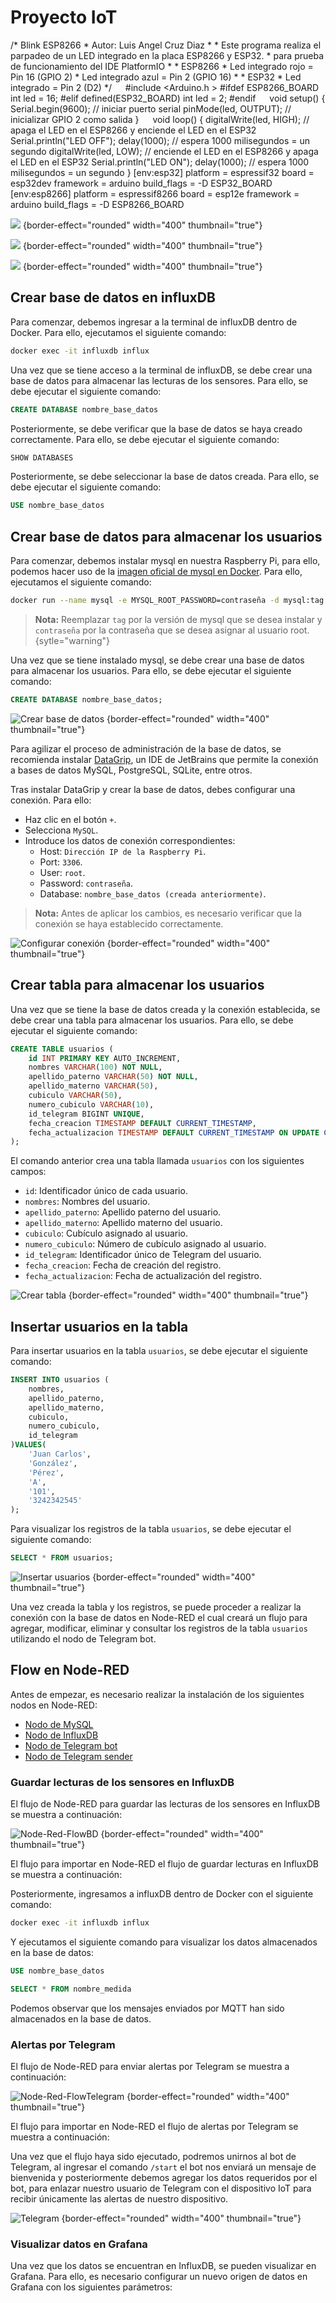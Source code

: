 # Proyecto IoT


<tabs>
    <tab title="main.cpp">
        <code-block lang="c++" collapsible="true" collapsed-title="Person">
        /*  Blink ESP8266
         *  Autor: Luis Angel Cruz Diaz
         *
         *  Este programa realiza el parpadeo de un LED integrado en la placa ESP8266 y ESP32.
         *  para prueba de funcionamiento del IDE PlatformIO
         *
         *  ESP8266
         *  Led integrado rojo = Pin 16 (GPIO 2)
         *  Led integrado azul = Pin 2 (GPIO 16)
         *
         *  ESP32
         *  Led integrado = Pin 2 (D2)
         */
        &emsp;
        #include &lt;Arduino.h &gt;
        #ifdef ESP8266_BOARD
            int led = 16;
        #elif defined(ESP32_BOARD)
            int led = 2;
        #endif
        &emsp;
        void setup() {
            Serial.begin(9600);     // iniciar puerto serial
            pinMode(led, OUTPUT);   // inicializar GPIO 2 como salida
        }
        &emsp;
        void loop() {
            digitalWrite(led, HIGH);    // apaga el LED en el ESP8266 y enciende el LED en el ESP32
            Serial.println(&quot;LED OFF&quot;);
            delay(1000);               // espera 1000 milisegundos = un segundo
            digitalWrite(led, LOW);     // enciende el LED en el ESP8266 y apaga el LED en el ESP32
            Serial.println(&quot;LED ON&quot;);
            delay(1000);               // espera 1000 milisegundos = un segundo
        }
        </code-block>
    </tab>
    <tab title="platformio.ini">
        <code-block lang="Plain Text">
            [env:esp32]
            platform = espressif32
            board = esp32dev
            framework = arduino
            build_flags = -D ESP32_BOARD
            &emsp;
            [env:esp8266]
            platform = espressif8266
            board = esp12e
            framework = arduino
            build_flags = -D ESP8266_BOARD
        </code-block>
    </tab>
</tabs>

![](proyecto_hostpot.png) {border-effect="rounded" width="400" thumbnail="true"}

![](proyecto_wifiManager.png) {border-effect="rounded" width="400" thumbnail="true"}

![](proyecto_credenciales.png) {border-effect="rounded" width="400" thumbnail="true"}


## Crear base de datos en influxDB

Para comenzar, debemos ingresar a la terminal de influxDB dentro de Docker. Para ello, ejecutamos el siguiente comando:

```bash
docker exec -it influxdb influx
```

Una vez que se tiene acceso a la terminal de influxDB, se debe crear una base de datos para almacenar las lecturas de los sensores. Para ello, se debe ejecutar el siguiente comando:

```sql
CREATE DATABASE nombre_base_datos
```
Posteriormente, se debe verificar que la base de datos se haya creado correctamente. Para ello, se debe ejecutar el siguiente comando:

```sql
SHOW DATABASES
```

Posteriormente, se debe seleccionar la base de datos creada. Para ello, se debe ejecutar el siguiente comando:

```sql
USE nombre_base_datos
```

## Crear base de datos para almacenar los usuarios

Para comenzar, debemos instalar mysql en nuestra Raspberry Pi, para ello, podemos hacer uso de la [imagen oficial de mysql en Docker](https://hub.docker.com/_/mysql). Para ello, ejecutamos el siguiente comando:

```bash 
docker run --name mysql -e MYSQL_ROOT_PASSWORD=contraseña -d mysql:tag
```

> **Nota:** Reemplazar `tag` por la versión de mysql que se desea instalar y `contraseña` por la contraseña que se desea asignar al usuario root.
> {sytle="warning"}

Una vez que se tiene instalado mysql, se debe crear una base de datos para almacenar los usuarios. Para ello, se debe ejecutar el siguiente comando:

```sql
CREATE DATABASE nombre_base_datos;
```

![Crear base de datos](proyecto_crearBD.png) {border-effect="rounded" width="400" thumbnail="true"}

Para agilizar el proceso de administración de la base de datos, se recomienda instalar [DataGrip](https://www.jetbrains.com/datagrip/?source=google&medium=cpc&campaign=AMER_en_AMER_DataGrip_Branded&term=datagrip&content=555122603991&gad_source=1&gclid=CjwKCAiApY-7BhBjEiwAQMrrEXxBHBWMDPdgYmyyVZftG1WWbMyfBuKvH8f98yE2wgFBdh6xcQhYVRoCRu4QAvD_BwE), un IDE de JetBrains que permite la conexión a bases de datos MySQL, PostgreSQL, SQLite, entre otros.

Tras instalar DataGrip y crear la base de datos, debes configurar una conexión. Para ello:

- Haz clic en el botón `+`.
- Selecciona `MySQL`.
- Introduce los datos de conexión correspondientes:
    - Host: `Dirección IP de la Raspberry Pi`.
    - Port: `3306`.
    - User: `root`.
    - Password: `contraseña`.
    - Database: `nombre_base_datos (creada anteriormente)`.

> **Nota:** Antes de aplicar los cambios, es necesario verificar que la conexión se haya establecido correctamente.

![Configurar conexión](proyecto_conecBD.png) {border-effect="rounded" width="400" thumbnail="true"}

## Crear tabla para almacenar los usuarios

Una vez que se tiene la base de datos creada y la conexión establecida, se debe crear una tabla para almacenar los usuarios. Para ello, se debe ejecutar el siguiente comando:

```sql
CREATE TABLE usuarios (
    id INT PRIMARY KEY AUTO_INCREMENT,
    nombres VARCHAR(100) NOT NULL,
    apellido_paterno VARCHAR(50) NOT NULL,
    apellido_materno VARCHAR(50),
    cubiculo VARCHAR(50),
    numero_cubiculo VARCHAR(10),
    id_telegram BIGINT UNIQUE,
    fecha_creacion TIMESTAMP DEFAULT CURRENT_TIMESTAMP,
    fecha_actualizacion TIMESTAMP DEFAULT CURRENT_TIMESTAMP ON UPDATE CURRENT_TIMESTAMP
);
```

El comando anterior crea una tabla llamada `usuarios` con los siguientes campos:

- `id`: Identificador único de cada usuario.
- `nombres`: Nombres del usuario.
- `apellido_paterno`: Apellido paterno del usuario.
- `apellido_materno`: Apellido materno del usuario.
- `cubiculo`: Cubículo asignado al usuario.
- `numero_cubiculo`: Número de cubículo asignado al usuario.
- `id_telegram`: Identificador único de Telegram del usuario.
- `fecha_creacion`: Fecha de creación del registro.
- `fecha_actualizacion`: Fecha de actualización del registro.

![Crear tabla](proyecto_crearTabla.png) {border-effect="rounded" width="400" thumbnail="true"}

## Insertar usuarios en la tabla

Para insertar usuarios en la tabla `usuarios`, se debe ejecutar el siguiente comando:

```sql
INSERT INTO usuarios (
    nombres, 
    apellido_paterno, 
    apellido_materno, 
    cubiculo, 
    numero_cubiculo, 
    id_telegram
)VALUES(
    'Juan Carlos', 
    'González', 
    'Pérez', 
    'A', 
    '101', 
    '3242342545'
);
```
Para visualizar los registros de la tabla `usuarios`, se debe ejecutar el siguiente comando:

```sql
SELECT * FROM usuarios;
```

![Insertar usuarios](proyecto_insertarUsuarios.png) {border-effect="rounded" width="400" thumbnail="true"}

Una vez creada la tabla y los registros, se puede proceder a realizar la conexión con la base de datos en Node-RED el cual creará un flujo para agregar, modificar, eliminar y consultar los registros de la tabla `usuarios` utilizando el nodo de Telegram bot.

## Flow en Node-RED

Antes de empezar, es necesario realizar la instalación de los siguientes nodos en Node-RED:

- [Nodo de MySQL](https://flows.nodered.org/node/node-red-node-mysql)
- [Nodo de InfluxDB](https://flows.nodered.org/node/node-red-contrib-influxdb)
- [Nodo de Telegram bot](https://flows.nodered.org/node/node-red-contrib-telegrambot)
- [Nodo de Telegram sender](https://flows.nodered.org/node/node-red-contrib-telegrambot-home)

### Guardar lecturas de los sensores en InfluxDB

El flujo de Node-RED para guardar las lecturas de los sensores en InfluxDB se muestra a continuación:

![Node-Red-FlowBD](flow_baseDatos.png) {border-effect="rounded" width="400" thumbnail="true"}

El flujo para importar en Node-RED el flujo de guardar lecturas en InfluxDB se muestra a continuación:

<code-block lang="JSON" src="nodeRed_bd.json" collapsible="true" collapsed-title="Guardar lecturas en InfluxDB"/>

Posteriormente, ingresamos a influxDB dentro de Docker con el siguiente comando:

```bash
docker exec -it influxdb influx
```

Y ejecutamos el siguiente comando para visualizar los datos almacenados en la base de datos:

```sql
USE nombre_base_datos
```

```sql
SELECT * FROM nombre_medida
```

Podemos observar que los mensajes enviados por MQTT han sido almacenados en la base de datos.

### Alertas por Telegram

El flujo de Node-RED para enviar alertas por Telegram se muestra a continuación:

![Node-Red-FlowTelegram](flow_telegram.png) {border-effect="rounded" width="400" thumbnail="true"}

El flujo para importar en Node-RED el flujo de alertas por Telegram se muestra a continuación:

<code-block lang="JSON" src="nodeRed_telegram.json" collapsible="true" collapsed-title="Alertas por Telegram"/>

Una vez que el flujo haya sido ejecutado, podremos unirnos al bot de Telegram, al ingresar el comando `/start` el bot nos enviará un mensaje de bienvenida y posteriormente debemos agregar los datos requeridos por el bot, para enlazar nuestro usuario de Telegram con el dispositivo IoT para recibir únicamente las alertas de nuestro dispositivo.

![Telegram](proyecto_telegram.png) {border-effect="rounded" width="400" thumbnail="true"}

### Visualizar datos en Grafana

Una vez que los datos se encuentran en InfluxDB, se pueden visualizar en Grafana. Para ello, es necesario configurar un nuevo origen de datos en Grafana con los siguientes parámetros: